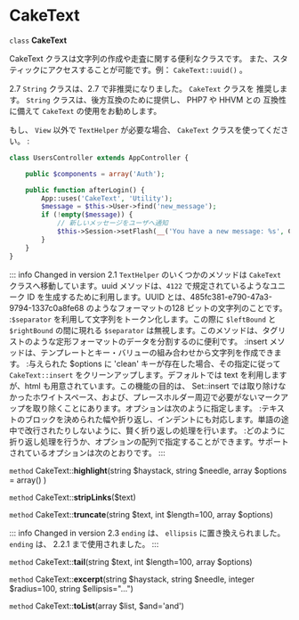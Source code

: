 # CakeText

`class` **CakeText**

CakeText クラスは文字列の作成や走査に関する便利なクラスです。
また、スタティックにアクセスすることが可能です。例： `CakeText::uuid()` 。

<div class="deprecated">

2.7
`String` クラスは、2.7 で非推奨になりました。 `CakeText` クラスを
推奨します。 `String` クラスは、後方互換のために提供し、 PHP7 や HHVM との
互換性に備えて `CakeText` の使用をお勧めします。

</div>

もし、 `View` 以外で `TextHelper` が必要な場合、
`CakeText` クラスを使ってください。 :

``` php
class UsersController extends AppController {

    public $components = array('Auth');

    public function afterLogin() {
        App::uses('CakeText', 'Utility');
        $message = $this->User->find('new_message');
        if (!empty($message)) {
            // 新しいメッセージをユーザへ通知
            $this->Session->setFlash(__('You have a new message: %s', CakeText::truncate($message['Message']['body'], 255, array('html' => true))));
        }
    }
}
```

::: info Changed in version 2.1
`TextHelper` のいくつかのメソッドは `CakeText` クラスへ移動しています。uuid メソッドは、`4122` で規定されているようなユニーク ID を生成するために利用します。UUID とは、485fc381-e790-47a3-9794-1337c0a8fe68 のようなフォーマットの128 ビットの文字列のことです。 :`$separator` を利用して文字列をトークン化します。この際に `$leftBound` と`$rightBound` の間に現れる `$separator` は無視します。このメソッドは、タグリストのような定形フォーマットのデータを分割するのに便利です。 :insert メソッドは、テンプレートとキー・バリューの組み合わせから文字列を作成できます。 :与えられた $options に 'clean' キーが存在した場合、その指定に従って`CakeText::insert` をクリーンアップします。デフォルトでは text を利用しますが、html も用意されています。この機能の目的は、 Set::insert では取り除けなかったホワイトスペース、および、プレースホルダー周辺で必要がないマークアップを取り除くことにあります。オプションは次のように指定します。 :テキストのブロックを決められた幅や折り返し、インデントにも対応します。単語の途中で改行されたりしないように、賢く折り返しの処理を行います。 :どのように折り返し処理を行うか、オプションの配列で指定することができます。サポートされているオプションは次のとおりです。
:::

`method` CakeText::**highlight**(string $haystack, string $needle, array $options = array() )

`method` CakeText::**stripLinks**($text)

`method` CakeText::**truncate**(string $text, int $length=100, array $options)

::: info Changed in version 2.3
`ending` は、 `ellipsis` に置き換えられました。 `ending` は、 2.2.1 まで使用されました。
:::

`method` CakeText::**tail**(string $text, int $length=100, array $options)

`method` CakeText::**excerpt**(string $haystack, string $needle, integer $radius=100, string $ellipsis="...")

`method` CakeText::**toList**(array $list, $and='and')
